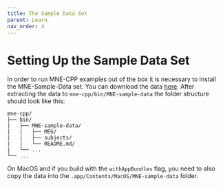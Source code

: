 ```yaml
---
title: The Sample Data Set
parent: Learn
nav_order: 4
---
```

# Setting Up the Sample Data Set

In order to run MNE-CPP examples out of the box it is necessary to install the MNE-Sample-Data set. You can download the data [here](https://osf.io/86qa2/download). After extracting the data to `mne-cpp/bin/MNE-sample-data` the folder structure should look like this: 

```
mne-cpp/
├── bin/
|   ├── MNE-sample-data/
|   |   ├── MEG/
|   |   ├── subjects/
|   |   └── README.md/
|   └── ...
└── ...
```

On MacOS and if you build with the `withAppBundles` flag, you need to also copy the data into the `.app/Contents/MacOS/MNE-sample-data` folder.